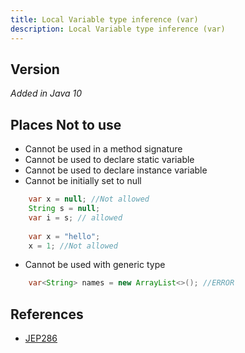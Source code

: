 ```yaml
---
title: Local Variable type inference (var)
description: Local Variable type inference (var)
---
```


## Version
_Added in Java 10_

## Places Not to use
- Cannot be used in a method signature
- Cannot be used to declare static variable
- Cannot be used to declare instance variable
- Cannot be initially set to null
```java
    var x = null; //Not allowed
    String s = null;
    var i = s; // allowed
    
    var x = "hello";
    x = 1; //Not allowed
```
- Cannot be used with generic type
```Java
    var<String> names = new ArrayList<>(); //ERROR
```

## References
- [JEP286](https://openjdk.org/jeps/286)

